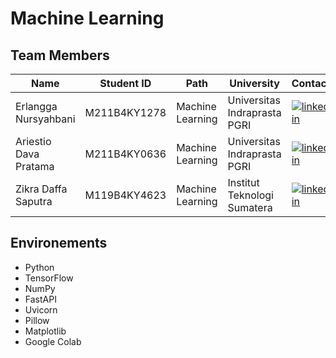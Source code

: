 # Machine Learning

## Team Members
| Name                           | Student ID     | Path               | University                             | Contact   |
|--------------------------------|----------------|--------------------|----------------------------------------|-----------|
| Erlangga Nursyahbani       | M211B4KY1278    | Machine Learning   | Universitas Indraprasta PGRI               | [![linkedin](https://img.shields.io/badge/linkedin-0A66C2?style=for-the-badge&logo=linkedin&logoColor=white)](https://www.linkedin.com/in/erlangganursyahbani/)  
| Ariestio Dava Pratama           | M211B4KY0636   | Machine Learning   | Universitas Indraprasta PGRI                  | [![linkedin](https://img.shields.io/badge/linkedin-0A66C2?style=for-the-badge&logo=linkedin&logoColor=white)](https://www.linkedin.com/in/ariestio-dava-pratama-897039282/)
| Zikra Daffa Saputra           | M119B4KY4623   | Machine Learning   | Institut Teknologi Sumatera               | [![linkedin](https://img.shields.io/badge/linkedin-0A66C2?style=for-the-badge&logo=linkedin&logoColor=white)](https://www.linkedin.com/in/zikra-ds/)


## Environements
- Python
- TensorFlow
- NumPy
- FastAPI
- Uvicorn
- Pillow
- Matplotlib
- Google Colab
